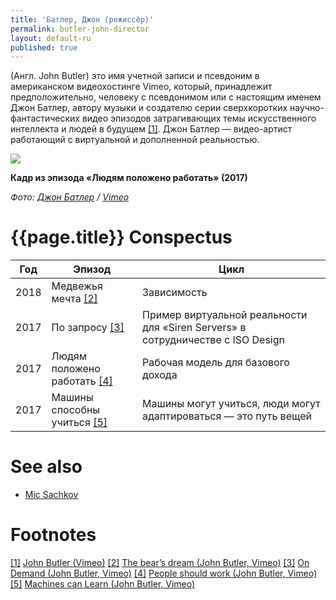```yaml
---
title: 'Батлер, Джон (режиссёр)'
permalink: butler-john-director
layout: default-ru
published: true
---
```


(Англ. John Butler) это имя учетной записи и псевдоним в американском видеохостинге Vimeo, который, принадлежит предположительно, человеку с псевдонимом или с настоящим именем Джон Батлер, автору музыки и создателю серии сверхкоротких научно-фантастических видео эпизодов затрагивающих темы искусственного интеллекта и людей в будущем <span id="a1">[\[1\]](#f1)</span>. Джон Батлер — видео-артист работающий с виртуальной и дополненной реальностью.

![](/encyclopedia/images/butler-john-video-director.jpg)

**Кадр из эпизода «Людям положено работать» (2017)**


*Фото: [Джон Батлер](butler-john-video-director) / [Vimeo](https://vimeo.com/234232807)*

# {{page.title}} Conspectus

|Год|Эпизод|Цикл|
|-|-|-|
|2018|Медвежья мечта <span id="a2">[\[2\]](#f2)</span>|Зависимость|
|2017|По запросу <span id="a3">[\[3\]](#f3)</span>|Пример виртуальной реальности для «Siren Servers» в сотрудничестве с ISO Design|
|2017|Людям положено работать <span id="a4">[\[4\]](#f4)</span>|Рабочая модель для базового дохода|
|2017|Машины способны учиться <span id="a5">[\[5\]](#f5)</span>|Машины могут учиться, люди могут адаптироваться — это путь вещей|


# See also

+ [Mic Sachkov](sachkov-mic)

# Footnotes

[[1]](#a1) <span id="f1"></span> [John Butler (Vimeo)](https://vimeo.com/user3946359)
[[2]](#a2) <span id="f2"></span> [The bear’s dream (John Butler, Vimeo)](https://vimeo.com/258057890)
[[3]](#a3) <span id="f3"></span> [On Demand (John Butler, Vimeo)](https://vimeo.com/243852930)
[[4]](#a4) <span id="f4"></span> [People should work (John Butler, Vimeo)](https://vimeo.com/234232807)
[[5]](#a5) <span id="f5"></span> [Machines can Learn (John Butler, Vimeo)](https://vimeo.com/255756908)
